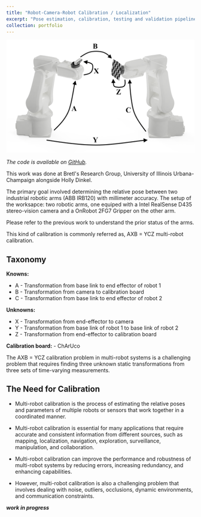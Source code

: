 ```yaml
---
title: "Robot-Camera-Robot Calibration / Localization"
excerpt: "Pose estimation, calibration, testing and validation pipeline <br/><img src='/images/calib_1.jpeg'>"
collection: portfolio
---
```


![Overview](/images/abb_axbycz.png "Overview")

*The code is available on [GitHub](https://github.com/RMDLO/abb_dual_arm).*

This work was done at Bretl's Research Group, University of Illinois Urbana-Champaign alongside Holly Dinkel.

The primary goal involved determining the relative pose between two industrial robotic arms (ABB IRB120) with millimeter accuracy. The setup of the worksapce: two robotic arms, one equiped with a Intel RealSense D435 stereo-vision camera and a OnRobot 2FG7 Gripper on the other arm.

Please refer to the previous work to understand the prior status of the arms.

This kind of calibration is commonly referred as, AXB = YCZ multi-robot calibration.

## Taxonomy

**Knowns:**

- A - Transformation from base link to end effector of robot 1
- B - Transformation from camera to calibration board
- C - Transformation from base link to end effector of robot 2

**Unknowns:**

- X - Transformation from end-effector to camera
- Y - Transformation from base link of robot 1 to base link of robot 2
- Z - Transformation from end-effector to calibration board

**Calibration board:** - ChArUco 

The AXB = YCZ calibration problem in multi-robot systems is a challenging problem that requires finding three unknown static transformations from three sets of time-varying measurements.

## The Need for Calibration

- Multi-robot calibration is the process of estimating the relative poses and parameters of multiple robots or sensors that work together in a coordinated manner.

- Multi-robot calibration is essential for many applications that require accurate and consistent information from different sources, such as mapping, localization, navigation, exploration, surveillance, manipulation, and collaboration.

- Multi-robot calibration can improve the performance and robustness of multi-robot systems by reducing errors, increasing redundancy, and enhancing capabilities.

- However, multi-robot calibration is also a challenging problem that involves dealing with noise, outliers, occlusions, dynamic environments, and communication constraints.

***work in progress***
